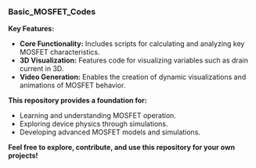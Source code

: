 ### Basic_MOSFET_Codes

**Key Features:**

* **Core Functionality:** Includes scripts for calculating and analyzing key MOSFET characteristics.
* **3D Visualization:** Features code for visualizing variables such as drain current in 3D.
* **Video Generation:** Enables the creation of dynamic visualizations and animations of MOSFET behavior. 

**This repository provides a foundation for:**

* Learning and understanding MOSFET operation.
* Exploring device physics through simulations.
* Developing advanced MOSFET models and simulations. 

**Feel free to explore, contribute, and use this repository for your own projects!**
